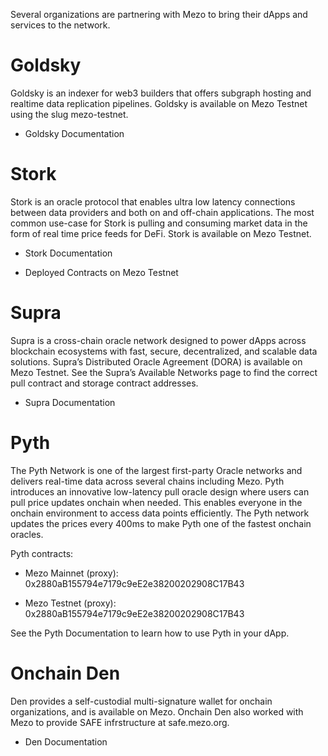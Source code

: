 Several organizations are partnering with Mezo to bring their dApps and services to the network.




# Goldsky


Goldsky is an indexer for web3 builders that offers subgraph hosting and realtime data replication pipelines. Goldsky is available on Mezo Testnet using the slug mezo-testnet.



- Goldsky Documentation




# Stork


Stork is an oracle protocol that enables ultra low latency connections between data providers and both on and off-chain applications. The most common use-case for Stork is pulling and consuming market data in the form of real time price feeds for DeFi. Stork is available on Mezo Testnet.



- Stork Documentation

- Deployed Contracts on Mezo Testnet




# Supra


Supra is a cross-chain oracle network designed to power dApps across blockchain ecosystems with fast, secure, decentralized, and scalable data solutions. Supra’s Distributed Oracle Agreement (DORA) is available on Mezo Testnet. See the Supra’s Available Networks page to find the correct pull contract and storage contract addresses.



- Supra Documentation




# Pyth


The Pyth Network is one of the largest first-party Oracle networks and delivers real-time data across several chains including Mezo. Pyth introduces an innovative low-latency pull oracle design where users can pull price updates onchain when needed. This enables everyone in the onchain environment to access data points efficiently. The Pyth network updates the prices every 400ms to make Pyth one of the fastest onchain oracles.


Pyth contracts:



- Mezo Mainnet (proxy): 0x2880aB155794e7179c9eE2e38200202908C17B43

- Mezo Testnet (proxy): 0x2880aB155794e7179c9eE2e38200202908C17B43


See the Pyth Documentation to learn how to use Pyth in your dApp.




# Onchain Den


Den provides a self-custodial multi-signature wallet for onchain organizations, and is available on Mezo. Onchain Den also worked with Mezo to provide SAFE infrstructure at safe.mezo.org.



- Den Documentation
